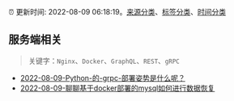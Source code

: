 :alarm_clock: 更新时间: 2022-08-09 06:18:19。[来源分类](../README.md)、[标签分类](../TAGS.md)、[时间分类](../TIMELINE.md)

## 服务端相关


> 关键字：`Nginx`、`Docker`、`GraphQL`、`REST`、`gRPC`



- [2022-08-09-Python-的-grpc-部署姿势是什么呢？](https://www.v2ex.com/t/871673) 
- [2022-08-09-聊聊基于docker部署的mysql如何进行数据恢复](https://toutiao.io/k/fwmn8p8) 